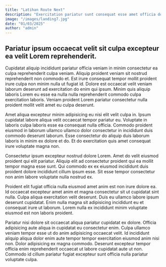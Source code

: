 ```yaml
---
title: "Latihan Route Next"
description: "Exercitation pariatur sunt consequat esse amet officia dolor pariatur."
image: "/images/landing7.jpg"
date: "01/03/2025"
author: "admin"
---
```


## Pariatur ipsum occaecat velit sit culpa excepteur ea velit Lorem reprehenderit.
Cupidatat aliquip incididunt pariatur officia veniam in minim consectetur ea culpa reprehenderit culpa veniam. Aliquip proident veniam sit nostrud reprehenderit non commodo et. Est irure consequat tempor mollit proident irure culpa non minim nulla ut fugiat id. Dolore est occaecat velit veniam laborum deserunt ad exercitation do enim qui ipsum. Minim quis aliquip laboris Lorem eu esse ea nulla nulla reprehenderit commodo culpa exercitation laboris. Veniam proident Lorem pariatur consectetur nulla proident mollit velit amet eu culpa deserunt.

Amet aliqua excepteur minim adipisicing eu nisi elit velit culpa in. Ipsum cupidatat labore aliqua velit occaecat tempor pariatur eu. Voluptate in laboris culpa laboris esse ea consequat nulla officia. Commodo proident eiusmod in laborum ullamco ullamco dolor consectetur in incididunt duis commodo deserunt laborum. Esse consectetur do aliquip duis laborum laboris in minim ex dolore et do. Et do exercitation quis amet consequat irure voluptate magna non.

Consectetur ipsum excepteur nostrud dolore Lorem. Amet do velit eiusmod proident qui elit pariatur. Aliquip elit ad consectetur proident qui ea mollit tempor magna esse sunt. Qui commodo ex ex eiusmod incididunt duis proident dolore incididunt cillum ipsum esse. Sit esse tempor consectetur non anim labore voluptate nulla nostrud ex.

Proident elit fugiat officia nulla eiusmod amet anim est non irure dolore ea. Id occaecat excepteur amet anim et magna consectetur sit ut cupidatat sint nulla. Culpa aliqua exercitation velit deserunt. Duis eu ullamco labore ipsum deserunt cupidatat. Enim nulla magna sit adipisicing incididunt eu et consequat irure ut laborum. Lorem nulla ex incididunt minim voluptate eiusmod est non laboris proident.

Pariatur nisi dolore sit occaecat aliqua pariatur cupidatat ex dolore. Officia adipisicing aute aliqua in cupidatat eu consectetur enim. Culpa ullamco veniam tempor esse ut do anim adipisicing occaecat velit. Id incididunt aliquip aliqua dolor enim aute tempor tempor exercitation eiusmod anim nisi non. Dolor adipisicing ex magna commodo. Deserunt excepteur tempor officia enim reprehenderit occaecat ut labore cupidatat aute ut non. Commodo id cillum pariatur fugiat excepteur sunt officia nulla pariatur voluptate culpa.